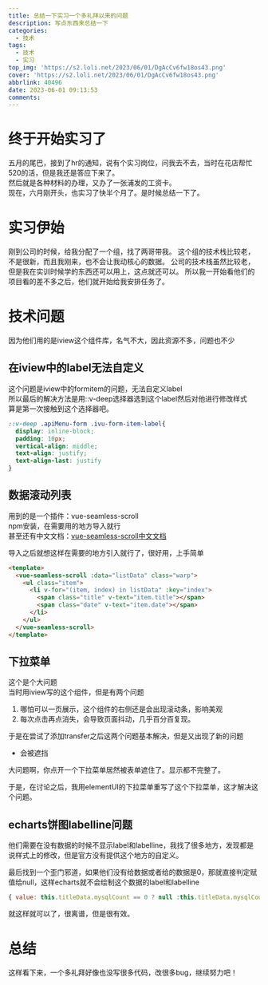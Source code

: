 ```yaml
---
title: 总结一下实习一个多礼拜以来的问题
description: 写点东西来总结一下
categories:
  - 技术
tags:
  - 技术
  - 实习
top_img: 'https://s2.loli.net/2023/06/01/DgAcCv6fw18os43.png'
cover: 'https://s2.loli.net/2023/06/01/DgAcCv6fw18os43.png'
abbrlink: 40496
date: 2023-06-01 09:13:53
comments:
---
```

# 终于开始实习了
五月的尾巴，接到了hr的通知，说有个实习岗位，问我去不去，当时在花店帮忙520的活，但是我还是答应下来了。  
然后就是各种材料的办理，又办了一张浦发的工资卡。  
现在，六月刚开头，也实习了快半个月了。是时候总结一下了。   

# 实习伊始
刚到公司的时候，给我分配了一个组，找了两哥带我。
这个组的技术栈比较老，不是很新，而且我刚来，也不会让我动核心的数据。
公司的技术栈虽然比较老，但是我在实训时候学的东西还可以用上，这点就还可以。
所以我一开始看他们的项目看的差不多之后，他们就开始给我安排任务了。

# 技术问题
因为他们用的是iview这个组件库，名气不大，因此资源不多，问题也不少  
## 在iview中的label无法自定义  
这个问题是iview中的formitem的问题，无法自定义label  
所以最后的解决方法是用::v-deep选择器选到这个label然后对他进行修改样式  
算是第一次接触到这个选择器吧。
```css
::v-deep .apiMenu-form .ivu-form-item-label{
  display: inline-block;
  padding: 10px;
  vertical-align: middle;
  text-align: justify;
  text-align-last: justify
}
```
## 数据滚动列表
用到的是一个插件：vue-seamless-scroll  
npm安装，在需要用的地方导入就行  
甚至还有中文文档：[vue-seamless-scroll中文文档](https://chenxuan0000.github.io/vue-seamless-scroll/zh/guide/)

导入之后就想这样在需要的地方引入就行了，很好用，上手简单
```html
<template>
  <vue-seamless-scroll :data="listData" class="warp">
    <ul class="item">
      <li v-for="(item, index) in listData" :key="index">
        <span class="title" v-text="item.title"></span>
        <span class="date" v-text="item.date"></span>
      </li>
    </ul>
  </vue-seamless-scroll>
</template>
```

## 下拉菜单
这个是个大问题  
当时用iview写的这个组件，但是有两个问题
1. 哪怕可以一页展示，这个组件的右侧还是会出现滚动条，影响美观
2. 每次点击再点消失，会导致页面抖动，几乎百分百复现。

于是在尝试了添加transfer之后这两个问题基本解决，但是又出现了新的问题
- 会被遮挡

大问题啊，你点开一个下拉菜单居然被表单遮住了。显示都不完整了。

于是，在讨论之后，我用elementUI的下拉菜单重写了这个下拉菜单，这才解决这个问题。

## echarts饼图labelline问题
他们需要在没有数据的时候不显示label和labelline，我找了很多地方，发现都是说样式上的修改，但是官方没有提供这个地方的自定义。

最后找到一个歪门邪道，如果他们没有给数据或者给的数据是0，那就直接判定赋值给null，这样echarts就不会绘制这个数据的label和labelline
```js
{ value: this.titleData.mysqlCount == 0 ? null :this.titleData.mysqlCount, name: "MySQL数据库" },
```
就这样就可以了，很离谱，但是很有效。

# 总结
这样看下来，一个多礼拜好像也没写很多代码，改很多bug，继续努力吧！